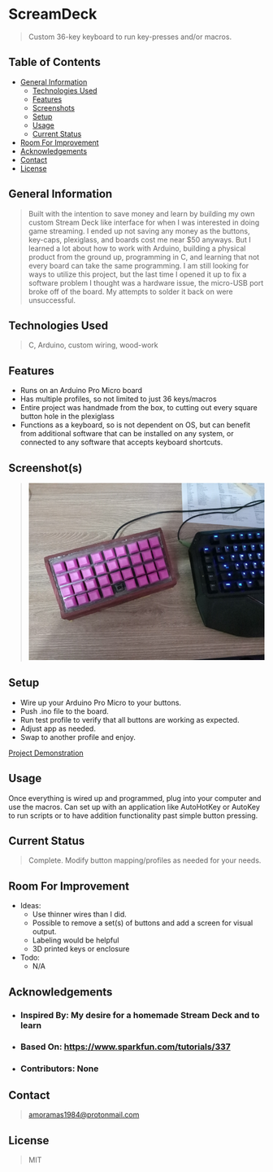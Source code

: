 # ScreamDeck

> Custom 36-key keyboard to run key-presses and/or macros.

## Table of Contents

- [General Information](#general-information)
  - [Technologies Used](#technologies-used)
  - [Features](#features)
  - [Screenshots](#screenshots)
  - [Setup](#setup)
  - [Usage](#usage)
  - [Current Status](#current-status)
- [Room For Improvement](#room-for-improvement)
- [Acknowledgements](#acknowledgements)
- [Contact](#contact)
- [License](#license)

## General Information

> Built with the intention to save money and learn by building my own custom Stream Deck like interface for when I was interested in doing game streaming. I ended up not saving any money as the buttons, key-caps, plexiglass, and boards cost me near $50 anyways. But I learned a lot about how to work with Arduino, building a physical product from the ground up, programming in C, and learning that not every board can take the same programming. I am still looking for ways to utilize this project, but the last time I opened it up to fix a software problem I thought was a hardware issue, the micro-USB port broke off of the board. My attempts to solder it back on were unsuccessful.

## Technologies Used

> C, Arduino, custom wiring, wood-work

## Features

- Runs on an Arduino Pro Micro board
- Has multiple profiles, so not limited to just 36 keys/macros
- Entire project was handmade from the box, to cutting out every square button hole in the plexiglass
- Functions as a keyboard, so is not dependent on OS, but can benefit from additional software that can be installed on any system, or connected to any software that accepts keyboard shortcuts.

## Screenshot(s)

> ![ScreenShot](/images/screenshot.png)

## Setup

- Wire up your Arduino Pro Micro to your buttons.
- Push .ino file to the board.
- Run test profile to verify that all buttons are working as expected.
- Adjust app as needed.
- Swap to another profile and enjoy.

[Project Demonstration]()

## Usage

Once everything is wired up and programmed, plug into your computer and use the macros. Can set up with an application like AutoHotKey or AutoKey to run scripts or to have addition functionality past simple button pressing.

## Current Status

> Complete. Modify button mapping/profiles as needed for your needs.

## Room For Improvement

- Ideas:
  - Use thinner wires than I did.
  - Possible to remove a set(s) of buttons and add a screen for visual output.
  - Labeling would be helpful
  - 3D printed keys or enclosure
- Todo:
  - N/A

## Acknowledgements

- ### Inspired By: My desire for a homemade Stream Deck and to learn
- ### Based On: https://www.sparkfun.com/tutorials/337
- ### Contributors: None

## Contact

> [amoramas1984@protonmail.com](mailto:amoramas1984@protonmail.com)

## License

> MIT
